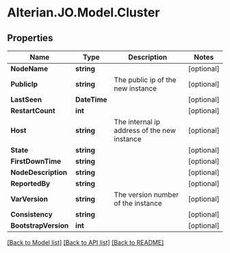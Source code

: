 # Alterian.JO.Model.Cluster

## Properties

Name | Type | Description | Notes
------------ | ------------- | ------------- | -------------
**NodeName** | **string** |  | [optional] 
**PublicIp** | **string** | The public ip of the new instance | [optional] 
**LastSeen** | **DateTime** |  | [optional] 
**RestartCount** | **int** |  | [optional] 
**Host** | **string** | The internal ip address of the new instance | [optional] 
**State** | **string** |  | [optional] 
**FirstDownTime** | **string** |  | [optional] 
**NodeDescription** | **string** |  | [optional] 
**ReportedBy** | **string** |  | [optional] 
**VarVersion** | **string** | The version number of the instance | [optional] 
**Consistency** | **string** |  | [optional] 
**BootstrapVersion** | **int** |  | [optional] 

[[Back to Model list]](../README.md#documentation-for-models) [[Back to API list]](../README.md#documentation-for-api-endpoints) [[Back to README]](../README.md)

